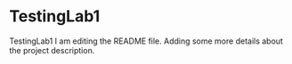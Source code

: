 # TestingLab1
TestingLab1
I am editing the README file. Adding some more details about the project description.
